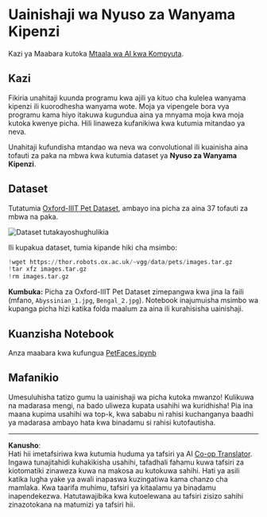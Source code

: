 <!--
CO_OP_TRANSLATOR_METADATA:
{
  "original_hash": "b70fcf7fcee862990f848c679090943f",
  "translation_date": "2025-10-03T14:56:44+00:00",
  "source_file": "lessons/4-ComputerVision/07-ConvNets/lab/README.md",
  "language_code": "sw"
}
-->
# Uainishaji wa Nyuso za Wanyama Kipenzi

Kazi ya Maabara kutoka [Mtaala wa AI kwa Kompyuta](https://github.com/microsoft/ai-for-beginners).

## Kazi

Fikiria unahitaji kuunda programu kwa ajili ya kituo cha kulelea wanyama kipenzi ili kuorodhesha wanyama wote. Moja ya vipengele bora vya programu kama hiyo itakuwa kugundua aina ya mnyama moja kwa moja kutoka kwenye picha. Hili linaweza kufanikiwa kwa kutumia mitandao ya neva.

Unahitaji kufundisha mtandao wa neva wa convolutional ili kuainisha aina tofauti za paka na mbwa kwa kutumia dataset ya **Nyuso za Wanyama Kipenzi**.

## Dataset

Tutatumia [Oxford-IIIT Pet Dataset](https://www.robots.ox.ac.uk/~vgg/data/pets/), ambayo ina picha za aina 37 tofauti za mbwa na paka.

![Dataset tutakayoshughulikia](../../../../../../translated_images/data.50b2a9d5484bdbf0f52f5765b381cec9efe2bd296a98f007f90bedb6ac67f2a8.sw.png)

Ili kupakua dataset, tumia kipande hiki cha msimbo:

```python
!wget https://thor.robots.ox.ac.uk/~vgg/data/pets/images.tar.gz
!tar xfz images.tar.gz
!rm images.tar.gz
```

**Kumbuka:** Picha za Oxford-IIIT Pet Dataset zimepangwa kwa jina la faili (mfano, `Abyssinian_1.jpg`, `Bengal_2.jpg`). Notebook inajumuisha msimbo wa kupanga picha hizi katika folda maalum za aina ili kurahisisha uainishaji.

## Kuanzisha Notebook

Anza maabara kwa kufungua [PetFaces.ipynb](PetFaces.ipynb)

## Mafanikio

Umesuluhisha tatizo gumu la uainishaji wa picha kutoka mwanzo! Kulikuwa na madarasa mengi, na bado uliweza kupata usahihi wa kuridhisha! Pia ina maana kupima usahihi wa top-k, kwa sababu ni rahisi kuchanganya baadhi ya madarasa ambayo hata kwa binadamu si rahisi kutofautisha.

---

**Kanusho**:  
Hati hii imetafsiriwa kwa kutumia huduma ya tafsiri ya AI [Co-op Translator](https://github.com/Azure/co-op-translator). Ingawa tunajitahidi kuhakikisha usahihi, tafadhali fahamu kuwa tafsiri za kiotomatiki zinaweza kuwa na makosa au kutokuwa sahihi. Hati ya asili katika lugha yake ya awali inapaswa kuzingatiwa kama chanzo cha mamlaka. Kwa taarifa muhimu, tafsiri ya kitaalamu ya binadamu inapendekezwa. Hatutawajibika kwa kutoelewana au tafsiri zisizo sahihi zinazotokana na matumizi ya tafsiri hii.